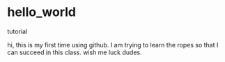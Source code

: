 # hello_world
tutorial


hi, this is my first time using github.
I am trying to learn the ropes so that I can succeed in this class.
wish me luck dudes.
